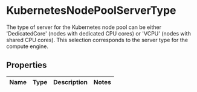 # KubernetesNodePoolServerType

The type of server for the Kubernetes node pool can be either \'DedicatedCore\' (nodes with dedicated CPU cores) or \'VCPU\' (nodes with shared CPU cores). This selection corresponds to the server type for the compute engine.
## Properties
| Name | Type | Description | Notes |
| ------------ | ------------- | ------------- | ------------- |


